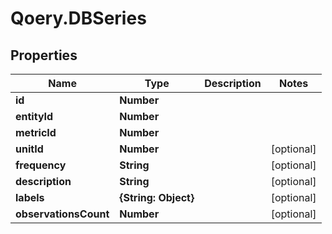 # Qoery.DBSeries

## Properties

Name | Type | Description | Notes
------------ | ------------- | ------------- | -------------
**id** | **Number** |  | 
**entityId** | **Number** |  | 
**metricId** | **Number** |  | 
**unitId** | **Number** |  | [optional] 
**frequency** | **String** |  | [optional] 
**description** | **String** |  | [optional] 
**labels** | **{String: Object}** |  | [optional] 
**observationsCount** | **Number** |  | [optional] 


